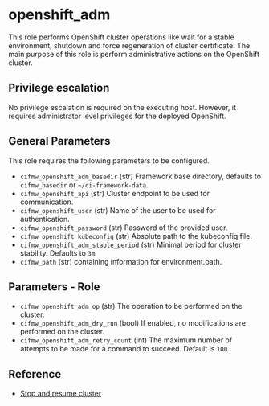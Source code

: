 # openshift_adm

This role performs OpenShift cluster operations like wait for a stable
environment, shutdown and force regeneration of cluster certificate. The main
purpose of this role is perform administrative actions on the OpenShift
cluster.

## Privilege escalation

No privilege escalation is required on the executing host. However, it
requires administrator level privileges for the deployed OpenShift.

## General Parameters

This role requires the following parameters to be configured.

* `cifmw_openshift_adm_basedir` (str) Framework base directory, defaults to `cifmw_basedir` or
  `~/ci-framework-data`.
* `cifmw_openshift_api` (str) Cluster endpoint to be used for communication.
* `cifmw_openshift_user` (str) Name of the user to be used for authentication.
* `cifmw_openshift_password` (str) Password of the provided user.
* `cifmw_openshift_kubeconfig` (str) Absolute path to the kubeconfig file.
* `cifmw_openshift_adm_stable_period` (str) Minimal period for cluster stability. Defaults to `3m`.
* `cifmw_path` (str) containing information for environment.path.

## Parameters - Role

* `cifmw_openshift_adm_op` (str) The operation to be performed on the cluster.
* `cifmw_openshift_adm_dry_run` (bool) If enabled, no modifications are
  performed on the cluster.
* `cifmw_openshift_adm_retry_count` (int) The maximum number of attempts to be
  made for a command to succeed. Default is `100`.

## Reference

* [Stop and resume cluster](https://www.redhat.com/en/blog/enabling-openshift-4-clusters-to-stop-and-resume-cluster-vms)
